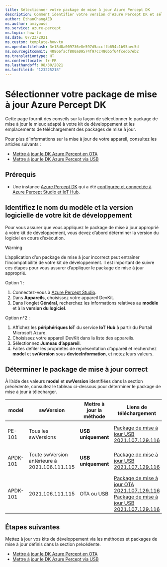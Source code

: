 ```yaml
---
title: Sélectionner votre package de mise à jour Azure Percept DK
description: Comment identifier votre version d’Azure Percept DK et sélectionner le package de mise à jour le mieux adapté
author: EthanChangAED
ms.author: amiyouss
ms.service: azure-percept
ms.topic: how-to
ms.date: 07/23/2021
ms.custom: template-how-to
ms.openlocfilehash: 3e18d8a009736e8e597d5accffb654c1b95aec5d
ms.sourcegitcommit: 40866facf800a09574f97cc486b5f64fced67eb2
ms.translationtype: HT
ms.contentlocale: fr-FR
ms.lasthandoff: 08/30/2021
ms.locfileid: "123225218"
---
```

# <a name="select-your-azure-percept-dk-update-package"></a>Sélectionner votre package de mise à jour Azure Percept DK

Cette page fournit des conseils sur la façon de sélectionner le package de mise à jour le mieux adapté à votre kit de développement et les emplacements de téléchargement des packages de mise à jour.

Pour plus d’informations sur la mise à jour de votre appareil, consultez les articles suivants :

- [Mettre à jour le DK Azure Percept en OTA](./how-to-update-over-the-air.md)
- [Mettre à jour le DK Azure Percept via USB](./how-to-update-via-usb.md)

## <a name="prerequisites"></a>Prérequis

- Une instance [Azure Percept DK](https://go.microsoft.com/fwlink/?linkid=2155270) qui a été [configurée et connectée à Azure Percept Studio et IoT Hub](./quickstart-percept-dk-set-up.md).

## <a name="identify-the-model-name-and-software-version-of-your-dev-kit"></a>Identifiez le nom du modèle et la version logicielle de votre kit de développement

Pour vous assurer que vous appliquez le package de mise à jour approprié à votre kit de développement, vous devez d’abord déterminer la version du logiciel en cours d’exécution.

> [!WARNING]
> L’application d’un package de mise à jour incorrect peut entraîner l’incompatibilité de votre kit de développement. Il est important de suivre ces étapes pour vous assurer d’appliquer le package de mise à jour approprié.

Option 1 :

1. Connectez-vous à [Azure Percept Studio](./overview-azure-percept-studio.md).
1. Dans **Appareils**, choisissez votre appareil DevKit.
1. Dans l’onglet **Général**, recherchez les informations relatives au **modèle** et à la **version du logiciel**.

Option n°2 :

1. Affichez les **périphériques IoT** du service **IoT Hub** à partir du Portail Microsoft Azure.
1. Choisissez votre appareil DevKit dans la liste des appareils.
1. Sélectionnez **Jumeau d’appareil**.
1. Faites défiler les propriétés de représentation d’appareil et recherchez **model** et **swVersion** sous **deviceInformation**, et notez leurs valeurs.

## <a name="determine-the-correct-update-package"></a>Déterminer le package de mise à jour correct

À l’aide des valeurs **model** et **swVersion** identifiées dans la section précédente, consultez le tableau ci-dessous pour déterminer le package de mise à jour à télécharger.

|model  |swVersion  |Mettre à jour la méthode  |Liens de téléchargement  |Notes  |
|---------|---------|---------|---------|---------|
|PE-101     |Tous les swVersions       |**USB uniquement**         |[Package de mise à jour USB 2021.107.129.116](https://go.microsoft.com/fwlink/?linkid=2169086)         |Version de juillet (2107)         |
|APDK-101     |Toute swVersion antérieure à 2021.106.111.115 |**USB uniquement**         |[Package de mise à jour USB 2021.107.129.116](https://go.microsoft.com/fwlink/?linkid=2169086)         |Version de juillet (2107)         |
|APDK-101     |2021.106.111.115        |OTA ou USB       |[Package de mise à jour OTA 2021.107.129.116](https://go.microsoft.com/fwlink/?linkid=2169245)<br>[Package de mise à jour USB 2021.107.129.116](https://go.microsoft.com/fwlink/?linkid=2169086)        |Version de juillet (2107)         |

## <a name="next-steps"></a>Étapes suivantes

Mettez à jour vos kits de développement via les méthodes et packages de mise à jour définis dans la section précédente.

- [Mettre à jour le DK Azure Percept en OTA](./how-to-update-over-the-air.md)
- [Mettre à jour le DK Azure Percept via USB](./how-to-update-via-usb.md)
